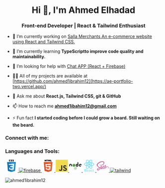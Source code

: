<h1 align="center">Hi 👋, I'm Ahmed Elhadad</h1>
<h3 align="center">Front-end Developer | React & Tailwind Enthusiast</h3>

- 🔭 I’m currently working on [Salla Merchants An e-commerce website using React and Tailwind CSS.](https://github.com/ahmed1ibrahim12/salla-merchants)

- 🌱 I’m currently learning **TypeScriptto improve code quality and maintainability.**

- 🤝 I’m looking for help with [Chat APP (React + Firebase)](https://github.com/ahmed1ibrahim12/React-Chatify)

- 👨‍💻 All of my projects are available at [https://github.com/ahmed1ibrahim12](https://ae-portfolio-two.vercel.app/)

- 💬 Ask me about **React.js, Tailwind CSS, git & GitHub**

- 📫 How to reach me **ahmed1ibahim12@gmail.com**

- ⚡ Fun fact **I started coding before I could grow a beard. Still waiting on the beard.**

<h3 align="left">Connect with me:</h3>
<p align="left">
</p>

<h3 align="left">Languages and Tools:</h3>
<p align="left"> <a href="https://www.w3schools.com/css/" target="_blank" rel="noreferrer"> <img src="https://raw.githubusercontent.com/devicons/devicon/master/icons/css3/css3-original-wordmark.svg" alt="css3" width="40" height="40"/> </a> <a href="https://firebase.google.com/" target="_blank" rel="noreferrer"> <img src="https://www.vectorlogo.zone/logos/firebase/firebase-icon.svg" alt="firebase" width="40" height="40"/> </a> <a href="https://www.w3.org/html/" target="_blank" rel="noreferrer"> <img src="https://raw.githubusercontent.com/devicons/devicon/master/icons/html5/html5-original-wordmark.svg" alt="html5" width="40" height="40"/> </a> <a href="https://developer.mozilla.org/en-US/docs/Web/JavaScript" target="_blank" rel="noreferrer"> <img src="https://raw.githubusercontent.com/devicons/devicon/master/icons/javascript/javascript-original.svg" alt="javascript" width="40" height="40"/> </a> <a href="https://nodejs.org" target="_blank" rel="noreferrer"> <img src="https://raw.githubusercontent.com/devicons/devicon/master/icons/nodejs/nodejs-original-wordmark.svg" alt="nodejs" width="40" height="40"/> </a> <a href="https://reactjs.org/" target="_blank" rel="noreferrer"> <img src="https://raw.githubusercontent.com/devicons/devicon/master/icons/react/react-original-wordmark.svg" alt="react" width="40" height="40"/> </a> <a href="https://sass-lang.com" target="_blank" rel="noreferrer"> <img src="https://raw.githubusercontent.com/devicons/devicon/master/icons/sass/sass-original.svg" alt="sass" width="40" height="40"/> </a> <a href="https://tailwindcss.com/" target="_blank" rel="noreferrer"> <img src="https://www.vectorlogo.zone/logos/tailwindcss/tailwindcss-icon.svg" alt="tailwind" width="40" height="40"/> </a> </p>

<p><img align="center" src="https://github-readme-stats.vercel.app/api/top-langs?username=ahmed1ibrahim12&show_icons=true&locale=en&layout=compact" alt="ahmed1ibrahim12" /></p>

